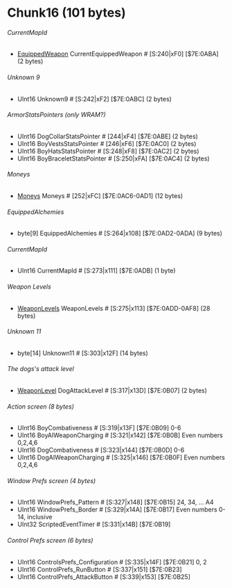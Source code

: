 ﻿# Chunk16 (101 bytes)

###### CurrentMapId
* [EquippedWeapon](../Items/Enums/EquippedWeapon.md) CurrentEquippedWeapon # [S:240|xF0]  [$7E:0ABA]  (2 bytes)

###### Unknown 9
* UInt16 Unknown9 # [S:242|xF2]  [$7E:0ABC]  (2 bytes)

###### ArmorStatsPointers (only WRAM?)
* UInt16 DogCollarStatsPointer # [244|xF4]  [$7E:0ABE]  (2 bytes)
* UInt16 BoyVestsStatsPointer # [246|xF6]  [$7E:0AC0]  (2 bytes)
* UInt16 BoyHatsStatsPointer # [S:248|xF8]  [$7E:0AC2]  (2 bytes)
* UInt16 BoyBraceletStatsPointer # [S:250|xFA]  [$7E:0AC4]  (2 bytes)

###### Moneys
* [Moneys](../Items/Moneys.md) Moneys # [252|xFC]  [$7E:0AC6-0AD1]  (12 bytes)

###### EquippedAlchemies
* byte[9] EquippedAlchemies # [S:264|x108]  [$7E:0AD2-0ADA]  (9 bytes)

###### CurrentMapId
* UInt16 CurrentMapId # [S:273|x111]  [$7E:0ADB]  (1 byte)

###### Weapon Levels
* [WeaponLevels](../Items/WeaponLevels.md) WeaponLevels # [S:275|x113]  [$7E:0ADD-0AF8]  (28 bytes)

###### Unknown 11
* byte[14] Unknown11 # [S:303|x12F]  (14 bytes)

###### The dogs's attack level
* [WeaponLevel](../Items/WeaponLevel.md) DogAttackLevel # [S:317|x13D]  [$7E:0B07]  (2 bytes)

###### Action screen (8 bytes) 
* UInt16 BoyCombativeness # [S:319|x13F]  [$7E:0B09] 0-6 
* UInt16 BoyAIWeaponCharging # [S:321|x142]  [$7E:0B0B] Even numbers 0,2,4,6
* UInt16 DogCombativeness # [S:323|x144]  [$7E:0B0D] 0-6
* UInt16 DogAIWeaponCharging # [S:325|x146]  [$7E:0B0F] Even numbers 0,2,4,6

###### Window Prefs screen (4 bytes)
* UInt16 WindowPrefs_Pattern # [S:327|x148]  [$7E:0B15] 24, 34, ... A4
* UInt16 WindowPrefs_Border # [S:329|x14A]  [$7E:0B17] Even numbers 0-14, inclusive
* UInt32 ScriptedEventTimer # [S:331|x14B]  [$7E:0B19]

###### Control Prefs screen (6 bytes)
* UInt16 ControlsPrefs_Configuration # [S:335|x14F]  [$7E:0B21] 0, 2
* UInt16 ControlPrefs_RunButton # [S:337|x151]  [$7E:0B23]
* UInt16 ControlPrefs_AttackButton # [S:339|x153]  [$7E:0B25]
